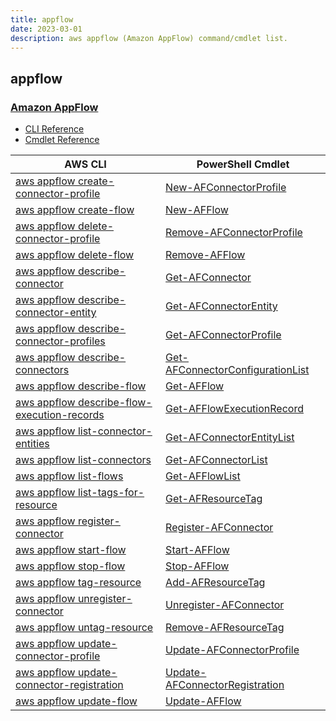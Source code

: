 ```yaml
---
title: appflow
date: 2023-03-01
description: aws appflow (Amazon AppFlow) command/cmdlet list.
---
```


## appflow

### [Amazon AppFlow](https://aws.amazon.com/appflow/)

* [CLI Reference](https://docs.aws.amazon.com/cli/latest/reference/appflow/index.html)
* [Cmdlet Reference](https://docs.aws.amazon.com/powershell/latest/reference/items/Appflow_cmdlets.html)

|AWS CLI|PowerShell Cmdlet|
|----|----|
|[aws appflow create-connector-profile](https://docs.aws.amazon.com/cli/latest/reference/appflow/create-connector-profile.html)|[New-AFConnectorProfile](https://docs.aws.amazon.com/powershell/latest/reference/items/New-AFConnectorProfile.html)|
|[aws appflow create-flow](https://docs.aws.amazon.com/cli/latest/reference/appflow/create-flow.html)|[New-AFFlow](https://docs.aws.amazon.com/powershell/latest/reference/items/New-AFFlow.html)|
|[aws appflow delete-connector-profile](https://docs.aws.amazon.com/cli/latest/reference/appflow/delete-connector-profile.html)|[Remove-AFConnectorProfile](https://docs.aws.amazon.com/powershell/latest/reference/items/Remove-AFConnectorProfile.html)|
|[aws appflow delete-flow](https://docs.aws.amazon.com/cli/latest/reference/appflow/delete-flow.html)|[Remove-AFFlow](https://docs.aws.amazon.com/powershell/latest/reference/items/Remove-AFFlow.html)|
|[aws appflow describe-connector](https://docs.aws.amazon.com/cli/latest/reference/appflow/describe-connector.html)|[Get-AFConnector](https://docs.aws.amazon.com/powershell/latest/reference/items/Get-AFConnector.html)|
|[aws appflow describe-connector-entity](https://docs.aws.amazon.com/cli/latest/reference/appflow/describe-connector-entity.html)|[Get-AFConnectorEntity](https://docs.aws.amazon.com/powershell/latest/reference/items/Get-AFConnectorEntity.html)|
|[aws appflow describe-connector-profiles](https://docs.aws.amazon.com/cli/latest/reference/appflow/describe-connector-profiles.html)|[Get-AFConnectorProfile](https://docs.aws.amazon.com/powershell/latest/reference/items/Get-AFConnectorProfile.html)|
|[aws appflow describe-connectors](https://docs.aws.amazon.com/cli/latest/reference/appflow/describe-connectors.html)|[Get-AFConnectorConfigurationList](https://docs.aws.amazon.com/powershell/latest/reference/items/Get-AFConnectorConfigurationList.html)|
|[aws appflow describe-flow](https://docs.aws.amazon.com/cli/latest/reference/appflow/describe-flow.html)|[Get-AFFlow](https://docs.aws.amazon.com/powershell/latest/reference/items/Get-AFFlow.html)|
|[aws appflow describe-flow-execution-records](https://docs.aws.amazon.com/cli/latest/reference/appflow/describe-flow-execution-records.html)|[Get-AFFlowExecutionRecord](https://docs.aws.amazon.com/powershell/latest/reference/items/Get-AFFlowExecutionRecord.html)|
|[aws appflow list-connector-entities](https://docs.aws.amazon.com/cli/latest/reference/appflow/list-connector-entities.html)|[Get-AFConnectorEntityList](https://docs.aws.amazon.com/powershell/latest/reference/items/Get-AFConnectorEntityList.html)|
|[aws appflow list-connectors](https://docs.aws.amazon.com/cli/latest/reference/appflow/list-connectors.html)|[Get-AFConnectorList](https://docs.aws.amazon.com/powershell/latest/reference/items/Get-AFConnectorList.html)|
|[aws appflow list-flows](https://docs.aws.amazon.com/cli/latest/reference/appflow/list-flows.html)|[Get-AFFlowList](https://docs.aws.amazon.com/powershell/latest/reference/items/Get-AFFlowList.html)|
|[aws appflow list-tags-for-resource](https://docs.aws.amazon.com/cli/latest/reference/appflow/list-tags-for-resource.html)|[Get-AFResourceTag](https://docs.aws.amazon.com/powershell/latest/reference/items/Get-AFResourceTag.html)|
|[aws appflow register-connector](https://docs.aws.amazon.com/cli/latest/reference/appflow/register-connector.html)|[Register-AFConnector](https://docs.aws.amazon.com/powershell/latest/reference/items/Register-AFConnector.html)|
|[aws appflow start-flow](https://docs.aws.amazon.com/cli/latest/reference/appflow/start-flow.html)|[Start-AFFlow](https://docs.aws.amazon.com/powershell/latest/reference/items/Start-AFFlow.html)|
|[aws appflow stop-flow](https://docs.aws.amazon.com/cli/latest/reference/appflow/stop-flow.html)|[Stop-AFFlow](https://docs.aws.amazon.com/powershell/latest/reference/items/Stop-AFFlow.html)|
|[aws appflow tag-resource](https://docs.aws.amazon.com/cli/latest/reference/appflow/tag-resource.html)|[Add-AFResourceTag](https://docs.aws.amazon.com/powershell/latest/reference/items/Add-AFResourceTag.html)|
|[aws appflow unregister-connector](https://docs.aws.amazon.com/cli/latest/reference/appflow/unregister-connector.html)|[Unregister-AFConnector](https://docs.aws.amazon.com/powershell/latest/reference/items/Unregister-AFConnector.html)|
|[aws appflow untag-resource](https://docs.aws.amazon.com/cli/latest/reference/appflow/untag-resource.html)|[Remove-AFResourceTag](https://docs.aws.amazon.com/powershell/latest/reference/items/Remove-AFResourceTag.html)|
|[aws appflow update-connector-profile](https://docs.aws.amazon.com/cli/latest/reference/appflow/update-connector-profile.html)|[Update-AFConnectorProfile](https://docs.aws.amazon.com/powershell/latest/reference/items/Update-AFConnectorProfile.html)|
|[aws appflow update-connector-registration](https://docs.aws.amazon.com/cli/latest/reference/appflow/update-connector-registration.html)|[Update-AFConnectorRegistration](https://docs.aws.amazon.com/powershell/latest/reference/items/Update-AFConnectorRegistration.html)|
|[aws appflow update-flow](https://docs.aws.amazon.com/cli/latest/reference/appflow/update-flow.html)|[Update-AFFlow](https://docs.aws.amazon.com/powershell/latest/reference/items/Update-AFFlow.html)|

